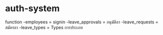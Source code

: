 # auth-system
function
-employees = signin
-leave_approvals = อนุมัติลา
-leave_requests = สมัครลา
-leave_types =  Types การประเภท
